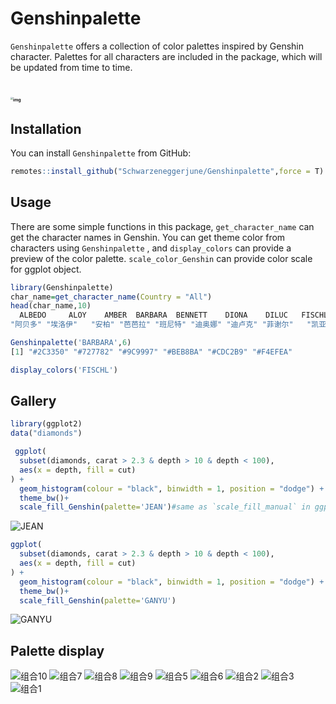 # Genshinpalette

`Genshinpalette` offers a collection of  color palettes inspired by Genshin character.
Palettes for all characters are included in the package, which will be updated from time to time.
# <img src="https://img.139y.com/m00/e7/6e/e8d93cb89fad7acfd6bdfd3e67bc54c6.jpg" alt="img" style="zoom: 25%;" />

## Installation

You can install `Genshinpalette` from GitHub:

```R
remotes::install_github("Schwarzeneggerjune/Genshinpalette",force = T)
```

## Usage

There are some simple  functions in this package, `get_character_name` can get the character names in Genshin. You can get theme color from characters using `Genshinpalette` , and `display_colors` can provide a preview of the color palette. `scale_color_Genshin` can provide color scale for ggplot object.

```R
library(Genshinpalette)
char_name=get_character_name(Country = "All")
head(char_name,10)
  ALBEDO     ALOY    AMBER  BARBARA  BENNETT    DIONA    DILUC   FISCHL    KAEYA     KLEE 
"阿贝多" "埃洛伊"   "安柏" "芭芭拉" "班尼特" "迪奥娜" "迪卢克" "菲谢尔"   "凯亚"   "可莉" 

Genshinpalette('BARBARA',6)
[1] "#2C3350" "#727782" "#9C9997" "#BEB8BA" "#CDC2B9" "#F4EFEA"

display_colors('FISCHL')

```


## Gallery

```R
library(ggplot2)
data("diamonds")

 ggplot(
  subset(diamonds, carat > 2.3 & depth > 10 & depth < 100),
  aes(x = depth, fill = cut)
) +
  geom_histogram(colour = "black", binwidth = 1, position = "dodge") +
  theme_bw()+
  scale_fill_Genshin(palette='JEAN')#same as `scale_fill_manual` in ggplot2
```

![JEAN](https://user-images.githubusercontent.com/102496771/216555468-682f7e17-e91f-4e56-a472-a15d0bafbefd.png)




```R
ggplot(
  subset(diamonds, carat > 2.3 & depth > 10 & depth < 100),
  aes(x = depth, fill = cut)
) +
  geom_histogram(colour = "black", binwidth = 1, position = "dodge") +
  theme_bw()+
  scale_fill_Genshin(palette='GANYU')
```
![GANYU](https://user-images.githubusercontent.com/102496771/216555533-de4edc6d-c58e-4635-a029-1175dae0ac6a.png)


## Palette display

![组合10](https://user-images.githubusercontent.com/102496771/216555571-c0c134db-4982-42c5-b2ce-42a84b79a32f.png)
![组合7](https://user-images.githubusercontent.com/102496771/216555636-c34656f8-a368-4b9a-93c4-cbc24bab1467.jpg)
![组合8](https://user-images.githubusercontent.com/102496771/216555646-e5646630-a3a2-41c5-9d8e-676328b2f6eb.jpg)
![组合9](https://user-images.githubusercontent.com/102496771/216555650-4f5ac18e-7a06-4b04-b90e-47d967c516a5.jpg)
![组合5](https://user-images.githubusercontent.com/102496771/216555652-919a555d-d9a6-4e33-b4ca-d47eb0ecd281.jpg)
![组合6](https://user-images.githubusercontent.com/102496771/216555656-8868ac8a-3884-4b70-b1df-ff8acef23ed6.jpg)
![组合2](https://user-images.githubusercontent.com/102496771/216558960-53ab2342-f803-42c4-af56-b2516951ea66.jpg)
![组合3](https://user-images.githubusercontent.com/102496771/216558975-0383021d-d788-413b-b5f3-7afb1e6651c7.jpg)
![组合1](https://user-images.githubusercontent.com/102496771/216558946-6429df83-4c2d-4e21-bf97-f4f92b6a93d9.jpg)
